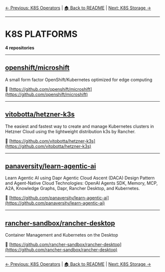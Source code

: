 [← Previous: K8S Operators](k8s-operators.txt) | [🏠 Back to README](../README.md) | [Next: K8S Storage →](k8s-storage.txt)

---

# K8S PLATFORMS

**4 repositories**

---

## [openshift/microshift](https://github.com/openshift/microshift)

A small form factor OpenShift/Kubernetes optimized for edge computing

🔗 [https://github.com/openshift/microshift](https://github.com/openshift/microshift)

---

## [vitobotta/hetzner-k3s](https://github.com/vitobotta/hetzner-k3s)

The easiest and fastest way to create and manage Kubernetes clusters in Hetzner Cloud using the lightweight distribution k3s by Rancher.

🔗 [https://github.com/vitobotta/hetzner-k3s](https://github.com/vitobotta/hetzner-k3s)

---

## [panaversity/learn-agentic-ai](https://github.com/panaversity/learn-agentic-ai)

Learn Agentic AI using Dapr Agentic Cloud Ascent (DACA) Design Pattern and Agent-Native Cloud Technologies: OpenAI Agents SDK, Memory, MCP, A2A, Knowledge Graphs, Dapr, Rancher Desktop, and Kubernetes.

🔗 [https://github.com/panaversity/learn-agentic-ai](https://github.com/panaversity/learn-agentic-ai)

---

## [rancher-sandbox/rancher-desktop](https://github.com/rancher-sandbox/rancher-desktop)

Container Management and Kubernetes on the Desktop

🔗 [https://github.com/rancher-sandbox/rancher-desktop](https://github.com/rancher-sandbox/rancher-desktop)

---


[← Previous: K8S Operators](k8s-operators.txt) | [🏠 Back to README](../README.md) | [Next: K8S Storage →](k8s-storage.txt)
